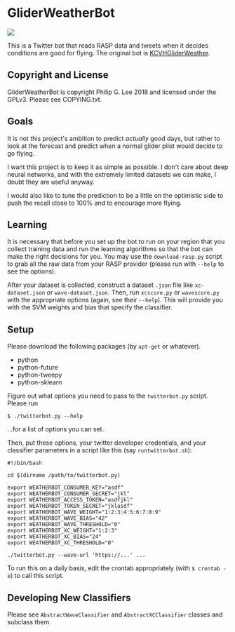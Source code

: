 # GliderWeatherBot

![](https://travis-ci.com/rocketman768/GliderWeatherBot.svg?branch=develop)

This is a Twitter bot that reads RASP data and tweets when it decides conditions are good for flying. The original bot is [KCVHGliderWeather](https://twitter.com/GliderKcvh).

## Copyright and License

GliderWeatherBot is copyright Philip G. Lee 2018 and licensed under the GPLv3. Please see COPYING.txt.

## Goals

It is not this project's ambition to predict _actually_ good days, but rather to look at the forecast and predict when a normal glider pilot would decide to go flying.

I want this project is to keep it as simple as possible. I don't care about deep neural networks, and with the extremely limited datasets we can make, I doubt they are useful anyway.

I would also like to tune the prediction to be a little on the optimistic side to push the recall close to 100% and to encourage more flying.

## Learning

It is necessary that before you set up the bot to run on your region that you collect training data and run the learning algorithms so that the bot can make the right decisions for you. You may use the `download-rasp.py` script to grab all the raw data from your RASP provider (please run with `--help` to see the options).

After your dataset is collected, construct a dataset `.json` file like `xc-dataset.json` or `wave-dataset.json`. Then, run `xcscore.py` or `wavescore.py` with the appropriate options (again, see their `--help`). This will provide you with the SVM weights and bias that specify the classifier.

## Setup

Please download the following packages (by `apt-get` or whatever).

 - python
 - python-future
 - python-tweepy
 - python-sklearn

Figure out what options you need to pass to the `twitterbot.py` script. Please run

    $ ./twitterbot.py --help

...for a list of options you can set.

Then, put these options, your twitter developer credentials, and your classifier parameters in a script like this (say `runtwitterbot.sh`):

    #!/bin/bash
    
    cd $(dirname /path/to/twitterbot.py)
    
    export WEATHERBOT_CONSUMER_KEY="asdf"
    export WEATHERBOT_CONSUMER_SECRET="jkl"
    export WEATHERBOT_ACCESS_TOKEN="asdfjkl"
    export WEATHERBOT_TOKEN_SECRET="jklasdf"
    export WEATHERBOT_WAVE_WEIGHT="1:2:3:4:5:6:7:8:9"
    export WEATHERBOT_WAVE_BIAS="42"
    export WEATHERBOT_WAVE_THRESHOLD="0"
    export WEATHERBOT_XC_WEIGHT="1:2:3"
    export WEATHERBOT_XC_BIAS="24"
    export WEATHERBOT_XC_THRESHOLD="0"
    
    ./twitterbot.py --wave-url 'https://...' ...

To run this on a daily basis, edit the crontab appropriately (with `$ crontab -e`) to call this script.

## Developing New Classifiers

Please see `AbstractWaveClassifier` and `AbstractXCClassifier` classes and subclass them.
